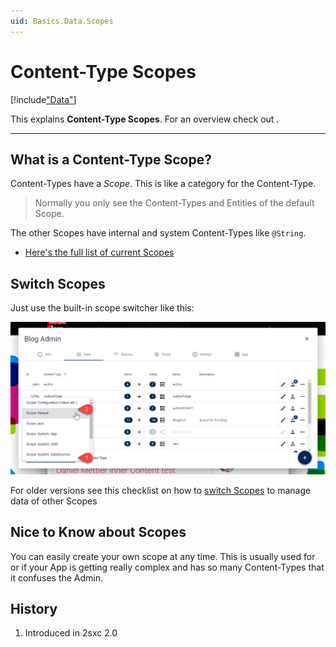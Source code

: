 ```yaml
---
uid: Basics.Data.Scopes
---
```


# Content-Type Scopes

[!include["Data"](~/basics/data/_shared-content-types.md)]

This explains **Content-Type Scopes**. For an overview check out [](xref:Basics.Data.Index).

---

## What is a Content-Type Scope?

Content-Types have a _Scope_. This is like a category for the Content-Type. 

> Normally you only see the Content-Types and Entities of the default Scope. 

The other Scopes have internal and system Content-Types like `@String`. 

* [Here's the full list of current Scopes](https://azing.org/2sxc/r/LqblhYXD)

## Switch Scopes

Just use the built-in scope switcher like this:

<img src="./assets/switch-scopes.jpg" class="full-width" />

For older versions see this checklist on how to [switch Scopes](https://azing.org/2sxc/r/MEa0dtBw) to manage data of other Scopes

## Nice to Know about Scopes

You can easily create your own scope at any time. This is usually used for [](xref:Basics.Data.ContentTypes.Global) or if your App is getting really complex and has so many Content-Types that it confuses the Admin. 

## History

1. Introduced in 2sxc 2.0
